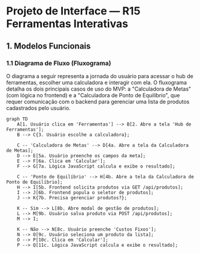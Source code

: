 # Projeto de Interface — R15 Ferramentas Interativas

## 1. Modelos Funcionais

### 1.1 Diagrama de Fluxo (Fluxograma)

O diagrama a seguir representa a jornada do usuário para acessar o hub de ferramentas, escolher uma calculadora e interagir com ela. O fluxograma detalha os dois principais casos de uso do MVP: a "Calculadora de Metas" (com lógica no frontend) e a "Calculadora de Ponto de Equilíbrio", que requer comunicação com o backend para gerenciar uma lista de produtos cadastrados pelo usuário.

```mermaid
graph TD
    A[1. Usuário clica em 'Ferramentas'] --> B[2. Abre a tela 'Hub de Ferramentas'];
    B --> C{3. Usuário escolhe a calculadora};
    
    C -- 'Calculadora de Metas' --> D[4a. Abre a tela da Calculadora de Metas];
    D --> E[5a. Usuário preenche os campos da meta];
    E --> F[6a. Clica em 'Calcular'];
    F --> G[7a. Lógica JavaScript calcula e exibe o resultado];
    
    C -- 'Ponto de Equilíbrio' --> H[4b. Abre a tela da Calculadora de Ponto de Equilíbrio];
    H --> I[5b. Frontend solicita produtos via GET /api/produtos];
    I --> J[6b. Frontend popula o seletor de produtos];
    J --> K{7b. Precisa gerenciar produtos?};
    
    K -- Sim --> L[8b. Abre modal de gestão de produtos];
    L --> M[9b. Usuário salva produto via POST /api/produtos];
    M --> I;
    
    K -- Não --> N[8c. Usuário preenche 'Custos Fixos'];
    N --> O[9c. Usuário seleciona um produto da lista];
    O --> P[10c. Clica em 'Calcular'];
    P --> Q[11c. Lógica JavaScript calcula e exibe o resultado];